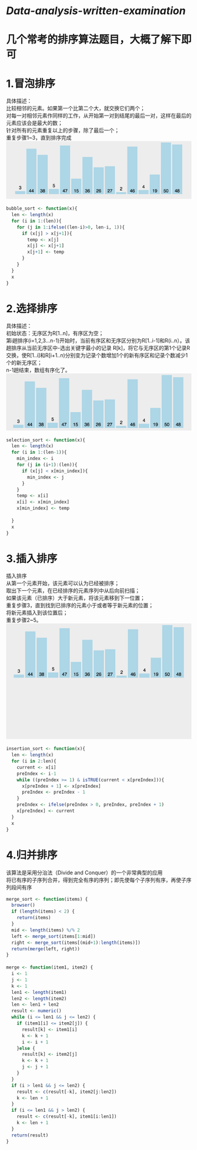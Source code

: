 # ***Data-analysis-written-examination***
# **几个常考的排序算法题目，大概了解下即可**  
# 1.冒泡排序  
 具体描述：  
 比较相邻的元素。如果第一个比第二个大，就交换它们两个；  
 对每一对相邻元素作同样的工作，从开始第一对到结尾的最后一对，这样在最后的元素应该会是最大的数；  
 针对所有的元素重复以上的步骤，除了最后一个；  
 重复步骤1~3，直到排序完成
![image](https://github.com/avalanched-people/Data-analysis-written-examination/blob/master/bubble.gif)  
```r
bubble_sort <- function(x){
  len <- length(x)
  for (i in 1:(len)){
    for (j in 1:ifelse((len-i)>0, len-i, 1)){
      if (x[j] > x[j+1]){
        temp <- x[j]
        x[j] <- x[j+1]
        x[j+1] <- temp
      }
    }
  }
  x
}
```
# 2.选择排序  
 具体描述：  
初始状态：无序区为R[1..n]，有序区为空；  
第i趟排序(i=1,2,3…n-1)开始时，当前有序区和无序区分别为R[1..i-1]和R(i..n）。该趟排序从当前无序区中-选出关键字最小的记录 R[k]，将它与无序区的第1个记录R交换，使R[1..i]和R[i+1..n)分别变为记录个数增加1个的新有序区和记录个数减少1个的新无序区；  
n-1趟结束，数组有序化了。  
![image](https://github.com/avalanched-people/Data-analysis-written-examination/blob/master/selection.gif)  
```r
selection_sort <- function(x){
  len <- length(x)
  for (i in 1:(len-1)){
    min_index <- i
    for (j in (i+1):(len)){
      if (x[j] < x[min_index]){
        min_index <- j
      }
    }
    temp <- x[i]
    x[i] <- x[min_index]
    x[min_index] <- temp
    
  }
  x
}
```
# 3.插入排序  
插入排序  
从第一个元素开始，该元素可以认为已经被排序；  
取出下一个元素，在已经排序的元素序列中从后向前扫描；  
如果该元素（已排序）大于新元素，将该元素移到下一位置；  
重复步骤3，直到找到已排序的元素小于或者等于新元素的位置；  
将新元素插入到该位置后；  
重复步骤2~5。  
![image](https://github.com/avalanched-people/Data-analysis-written-examination/blob/master/insertion.gif)  
```r
insertion_sort <- function(x){
  len <- length(x)
  for (i in 2:len){
    current <- x[i]
    preIndex <- i-1
    while ((preIndex >= 1) & isTRUE(current < x[preIndex])){
      x[preIndex + 1] <- x[preIndex]
      preIndex <- preIndex - 1
    }
    preIndex <- ifelse(preIndex > 0, preIndex, preIndex + 1)
    x[preIndex] <- current
  }
  x
}
```

# 4.归并排序  
该算法是采用分治法（Divide and Conquer）的一个非常典型的应用  
将已有序的子序列合并，得到完全有序的序列；即先使每个子序列有序，再使子序列段间有序
```r
merge_sort <- function(items) {
  browser()
  if (length(items) < 2) {
    return(items)
  }
  mid <- length(items) %/% 2
  left <- merge_sort(items[1:mid])
  right <- merge_sort(items[(mid+1):length(items)])
  return(merge(left, right))
}

merge <- function(item1, item2) {
  i <- 1
  j <- 1
  k <- 1
  len1 <- length(item1)
  len2 <- length(item2)
  len <- len1 + len2
  result <- numeric()
  while (i <= len1 && j <= len2) {
    if (item1[i] <= item2[j]) {
      result[k] <- item1[i]
      k <- k + 1
      i <- i + 1
    }else {
      result[k] <- item2[j]
      k <- k + 1
      j <- j + 1
    }
  }
  if (i > len1 && j <= len2) {
    result <- c(result[-k], item2[j:len2])
    k <- len + 1
  }
  if (i <= len1 && j > len2) {
    result <- c(result[-k], item1[i:len1])
    k <- len + 1
  }
  return(result)
}
```
